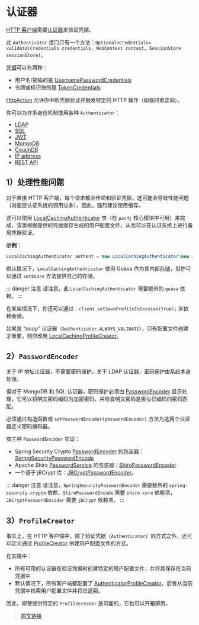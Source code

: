 # 认证器

[HTTP 客户端](/clients/http.html)需要[认证器](https://github.com/pac4j/pac4j/blob/master/pac4j-core/src/main/java/org/pac4j/core/credentials/authenticator/Authenticator.java)来验证凭据。

此 `Authenticator` 接口只有一个方法：`Optional<Credentials> validate(Credentials credentials, WebContext context, SessionStore sessionStore)`。

[凭据](https://github.com/pac4j/pac4j/blob/master/pac4j-core/src/main/java/org/pac4j/core/credentials/Credentials.java)可以有两种：

- 用户名/密码的是 [UsernamePasswordCredentials](https://github.com/pac4j/pac4j/blob/master/pac4j-core/src/main/java/org/pac4j/core/credentials/UsernamePasswordCredentials.java)
- 令牌或标识符的是 [TokenCredentials](https://github.com/pac4j/pac4j/blob/master/pac4j-core/src/main/java/org/pac4j/core/credentials/TokenCredentials.java)

[HttpAction](https://github.com/pac4j/pac4j/blob/master/pac4j-core/src/main/java/org/pac4j/core/exception/http/HttpAction.java) 允许你中断凭据验证并触发特定的 HTTP 操作（如临时重定向）。

你可以为许多身份机制使用各种 `Authenticator`：

- [LDAP](/authenticators/ldap.html)
- [SQL](/authenticators/sql.html)
- [JWT](/authenticators/jwt.html)
- [MongoDB](/authenticators/mongodb.html)
- [CouchDB](/authenticators/couchdb.html)
- [IP address](/authenticators/ip.html)
- [REST API](/authenticators/rest.html)

## 1）处理性能问题

对于直接 HTTP 客户端，每个请求都会传递和验证凭据，这可能会导致性能问题（对底层认证系统的调用过多）。因此，强烈建议使用缓存。

这可以使用 [LocalCachingAuthenticator](https://github.com/pac4j/pac4j/blob/master/pac4j-core/src/main/java/org/pac4j/core/credentials/authenticator/LocalCachingAuthenticator.java) 类（在 `pac4j` 核心模块中可用）来完成，该类根据提供的凭据缓存生成的用户配置文件，从而可以在认证系统上进行备用凭据验证。

**示例**：

```java
LocalCachingAuthenticator authent = new LocalCachingAuthenticator(new JwtAuthenticator(secret), 10000, 15, TimeUnit.MINUTES);
```

默认情况下，`LocalCachingAuthenticator` 使用 Guava 作为其内部[存储](/store.html)，但你可以通过 `setStore` 方法提供自己的存储。

::: danger 注意
请注意，此 `LocalCachingAuthenticator` 需要额外的 `guava` 依赖。
:::

在某些情况下，你还可以通过：`client.setSaveProfileInSession(true);` 来依赖会话。

如果是 “noop” 认证器（`Authenticator.ALWAYS_VALIDATE`），只有配置文件创建才重要，则应改用 [LocalCachingProfileCreator](https://github.com/pac4j/pac4j/blob/master/pac4j-core/src/main/java/org/pac4j/core/profile/creator/LocalCachingProfileCreator)。

## 2）`PasswordEncoder`

关于 IP 地址认证器，不需要密码保护。关于 LDAP 认证器，密码保护由系统本身处理。

但对于 MongoDB 和 SQL 认证器，密码保护必须由 [PasswordEncoder](https://github.com/pac4j/pac4j/blob/master/pac4j-core/src/main/java/org/pac4j/core/credentials/password/PasswordEncoder.java) 显示处理，它可以将明文密码编码为加密密码，并检查明文密码是否与已编码的密码匹配。

必须通过构造函数或 `setPasswordEncoder(passwordEncoder)` 方法为这两个认证器定义密码编码器。

有三种 `PasswordEncoder` 实现：

- Spring Security Crypto [PasswordEncoder](https://github.com/spring-projects/spring-security/blob/master/crypto/src/main/java/org/springframework/security/crypto/password/PasswordEncoder.java) 的包装器：[SpringSecurityPasswordEncode](https://github.com/pac4j/pac4j/blob/master/pac4j-core/src/main/java/org/pac4j/core/credentials/password/SpringSecurityPasswordEncoder.java)
- Apache Shiro [PasswordService](https://shiro.apache.org/static/1.4.0/apidocs/org/apache/shiro/authc/credential/PasswordService.html) 的包装器：[ShiroPasswordEncoder](https://github.com/pac4j/pac4j/blob/master/pac4j-core/src/main/java/org/pac4j/core/credentials/password/ShiroPasswordEncoder.java)
- 一个基于 jBCrypt 库：[JBCryptPasswordEncoder](https://github.com/pac4j/pac4j/blob/master/pac4j-core/src/main/java/org/pac4j/core/credentials/password/JBCryptPasswordEncoder.java)。

::: danger 注意
请注意，`SpringSecurityPasswordEncoder` 需要额外的 `spring-security-crypto` 依赖，`ShiroPasswordEncode` 需要 `shiro-core` 依赖项，`JBCryptPasswordEncoder` 需要 `jBCrypt` 依赖项。
:::

## 3）`ProfileCreator`

事实上，在 HTTP 客户端中，除了验证凭据（`Authenticator`）的方式之外，还可以定义通过 [ProfileCreator](https://github.com/pac4j/pac4j/blob/master/pac4j-core/src/main/java/org/pac4j/core/profile/creator/ProfileCreator.java) 创建用户配置文件的方式。

在实践中：

- 所有可用的认证器在验证凭据时创建特定的用户配置文件，并将其保存在当前凭据中
- 默认情况下，所有客户端都配置了 [AuthenticatorProfileCreator](https://github.com/pac4j/pac4j/blob/master/pac4j-core/src/main/java/org/pac4j/core/profile/creator/AuthenticatorProfileCreator.java)，后者从当前凭据中检索用户配置文件并将其返回。

因此，即使提供特定的 `ProfileCreator` 是可能的，它也可以开箱即用。

> [原文链接](https://www.pac4j.org/docs/authenticators.html)
